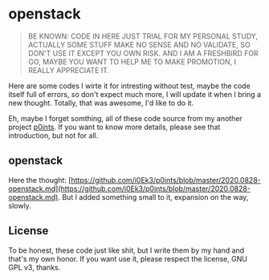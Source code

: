 # openstack

> BE KNOWN: CODE IN HERE JUST TRIAL FOR MY PERSONAL STUDY, ACTUALLY SOME STUFF MAKE NO SENSE AND NO VALIDATE, SO DON'T USE IT EXCEPT YOU OWN RISK. AND I AM A FRESHBIRD FOR GO, MAYBE YOU WANT TO HELP ME TO MAKE PROMOTION, I REALLY APPRECIATE IT.

Here are some codes I wirte it for intresting without test, maybe the code itself full of errors, so don't expect much more, I will update it when I bring a new thought. Totally, that was awesome, I'd like to do it.

Eh, maybe I forget somthing, all of these code source from my another project [p0ints](https://github.com/i0Ek3/p0ints). If you want to know more details, please see that introduction, but not for all.

## openstack

Here the thought: [https://github.com/i0Ek3/p0ints/blob/master/2020.0828-openstack.md](https://github.com/i0Ek3/p0ints/blob/master/2020.0828-openstack.md). But I added something small to it, expansion on the way, slowly.

## License

To be honest, these code just like shit, but I write them by my hand and that's my own honor. If you want use it, please respect the license, GNU GPL v3, thanks.
